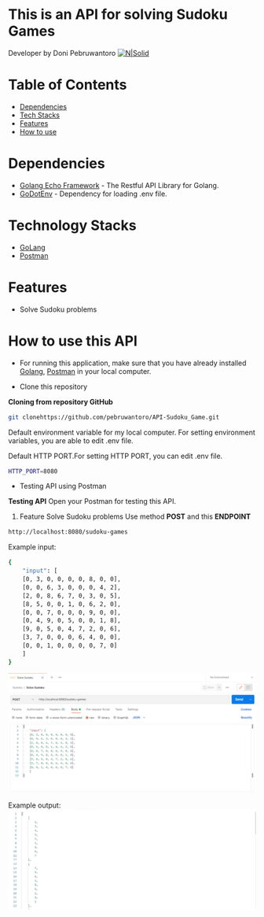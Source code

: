 # This is an API for solving Sudoku Games

Developer by Doni Pebruwantoro
[![N|Solid](https://golang.org/lib/godoc/images/go-logo-blue.svg)](https://golang.org/)

# Table of Contents
- [Dependencies](#dependencies)
- [Tech Stacks](#tech-stacks)
- [Features](#features)
- [How to use](#how-to-use)

# Dependencies
- [Golang Echo Framework](https://github.com/labstack/echo) - The Restful API Library for Golang.
- [GoDotEnv](https://github.com/joho/godotenv) - Dependency for loading .env file.

# Technology Stacks
- [GoLang](https://golang.org/)
- [Postman](https://www.postman.com/)

# Features
- Solve Sudoku problems

# How to use this API

- For running this application, make sure that you have already installed [Golang](https://golang.org/), [Postman](https://www.postman.com/) in your local computer.

- Clone this repository

**Cloning from repository GitHub**
```sh
git clonehttps://github.com/pebruwantoro/API-Sudoku_Game.git
```

Default environment variable for my local computer. For setting environment variables, you are able to edit .env file.

Default HTTP PORT.For setting HTTP PORT, you can edit .env file.
```sh
HTTP_PORT=8080
```

- Testing API using Postman

**Testing API**
Open your Postman for testing this API.

1. Feature Solve Sudoku problems
Use method **POST** and this **ENDPOINT**
```sh
http://localhost:8080/sudoku-games
```

Example input:
```sh
{
    "input": [
    [0, 3, 0, 0, 0, 0, 8, 0, 0],
	[0, 0, 6, 3, 0, 0, 0, 4, 2],
	[2, 0, 8, 6, 7, 0, 3, 0, 5],
	[8, 5, 0, 0, 1, 0, 6, 2, 0],
	[0, 0, 7, 0, 0, 0, 9, 0, 0],
	[0, 4, 9, 0, 5, 0, 0, 1, 8],
	[9, 0, 5, 0, 4, 7, 2, 0, 6],
	[3, 7, 0, 0, 0, 6, 4, 0, 0],
	[0, 0, 1, 0, 0, 0, 0, 7, 0]
    ]
}
```
<img src="img/input.png">

Example output:
<img src="img/output.png">
